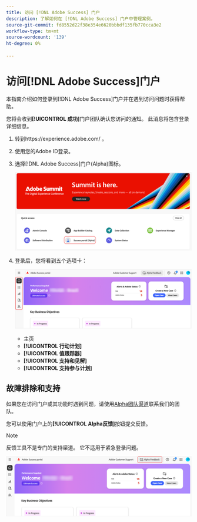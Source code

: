 ```yaml
---
title: 访问 [!DNL Adobe Success] 门户
description: 了解如何在 [!DNL Adobe Success] 门户中管理案例。
source-git-commit: fd8552d22f38e354e6620bbbdf135fb770cca3e2
workflow-type: tm+mt
source-wordcount: '139'
ht-degree: 0%

---
```


# 访问[!DNL Adobe Success]门户

本指南介绍如何登录到[!DNL Adobe Success]门户并在遇到访问问题时获得帮助。

您将会收到&#x200B;**[!UICONTROL 成功]**&#x200B;门户团队确认您访问的通知。 此消息将包含登录详细信息。

1. 转到https://experience.adobe.com/ 。
1. 使用您的Adobe ID登录。
1. 选择[!DNL Adobe Success]门户(Alpha)图标。

   ![alpha-success-portal-alpha](assets/alpha-success-portal-alpha.png)



1. 登录后，您将看到五个选项卡：

   ![adobe-success-portal-tables](assets/adobe-success-portal-tabs.png)


   * 主页
   * **[!UICONTROL 行动计划]**
   * **[!UICONTROL 值跟踪器]**
   * **[!UICONTROL 支持和见解]**
   * **[!UICONTROL 支持参与计划]**

## 故障排除和支持

如果您在访问门户或其功能时遇到问题，请使用[Alpha团队渠道](https://teams.microsoft.com/l/channel/19:h-GcuAZs9uF05rervqTdx2U27ohYINuRUIfbMte9B-U1@thread.tacv2/General?groupId=02b87789-3475-47e4-94c1-0981f63ae89f&tenantId=fa7b1b5a-7b34-4387-94ae-d2c178decee1)联系我们的团队。   

您可以使用门户上的&#x200B;**[!UICONTROL Alpha反馈]**&#x200B;按钮提交反馈。

>[!NOTE]
>
>反馈工具不是专门的支持渠道。 它不适用于紧急登录问题。

![adobe-success-portal-home](assets/adobe-success-portal-home.png)


